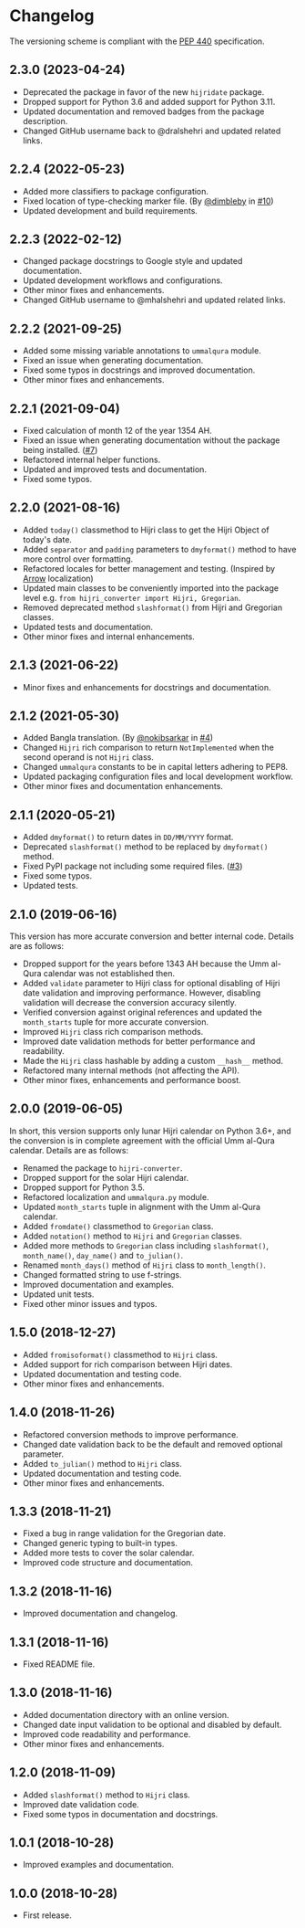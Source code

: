 # Changelog

The versioning scheme is compliant with the [PEP 440] specification.

[PEP 440]: https://peps.python.org/pep-0440/#public-version-identifiers

## 2.3.0 (2023-04-24)

- Deprecated the package in favor of the new `hijridate` package.
- Dropped support for Python 3.6 and added support for Python 3.11.
- Updated documentation and removed badges from the package description.
- Changed GitHub username back to @dralshehri and updated related links.

## 2.2.4 (2022-05-23)

- Added more classifiers to package configuration.
- Fixed location of type-checking marker file. (By [@dimbleby] in [#10])
- Updated development and build requirements.

[#10]: https://github.com/dralshehri/hijri-converter/pull/10
[@dimbleby]: https://github.com/dimbleby

## 2.2.3 (2022-02-12)

- Changed package docstrings to Google style and updated documentation.
- Updated development workflows and configurations.
- Other minor fixes and enhancements.
- Changed GitHub username to @mhalshehri and updated related links.

## 2.2.2 (2021-09-25)

- Added some missing variable annotations to `ummalqura` module.
- Fixed an issue when generating documentation.
- Fixed some typos in docstrings and improved documentation.
- Other minor fixes and enhancements.

## 2.2.1 (2021-09-04)

- Fixed calculation of month 12 of the year 1354 AH.
- Fixed an issue when generating documentation without the package being
  installed. ([#7])
- Refactored internal helper functions.
- Updated and improved tests and documentation.
- Fixed some typos.

[#7]: https://github.com/dralshehri/hijri-converter/issues/7

## 2.2.0 (2021-08-16)

- Added `today()` classmethod to Hijri class to get the Hijri Object of today's
  date.
- Added `separator` and `padding` parameters to `dmyformat()` method to have
  more control over formatting.
- Refactored locales for better management and testing. (Inspired by [Arrow]
  localization)
- Updated main classes to be conveniently imported into the package level e.g.
  `from hijri_converter import Hijri, Gregorian`.
- Removed deprecated method `slashformat()` from Hijri and Gregorian classes.
- Updated tests and documentation.
- Other minor fixes and internal enhancements.

[arrow]: https://github.com/arrow-py/arrow

## 2.1.3 (2021-06-22)

- Minor fixes and enhancements for docstrings and documentation.

## 2.1.2 (2021-05-30)

- Added Bangla translation. (By [@nokibsarkar] in [#4])
- Changed `Hijri` rich comparison to return `NotImplemented` when the second
  operand is not `Hijri` class.
- Changed `ummalqura` constants to be in capital letters adhering to PEP8.
- Updated packaging configuration files and local development workflow.
- Other minor fixes and documentation enhancements.

[#4]: https://github.com/dralshehri/hijri-converter/pull/4
[@nokibsarkar]: https://github.com/nokibsarkar

## 2.1.1 (2020-05-21)

- Added `dmyformat()` to return dates in `DD/MM/YYYY` format.
- Deprecated `slashformat()` method to be replaced by `dmyformat()` method.
- Fixed PyPI package not including some required files. ([#3])
- Fixed some typos.
- Updated tests.

[#3]: https://github.com/dralshehri/hijri-converter/issues/3

## 2.1.0 (2019-06-16)

This version has more accurate conversion and better internal code. Details are
as follows:

- Dropped support for the years before 1343 AH because the Umm al-Qura calendar
  was not established then.
- Added `validate` parameter to Hijri class for optional disabling of Hijri date
  validation and improving performance. However, disabling validation will
  decrease the conversion accuracy silently.
- Verified conversion against original references and updated the `month_starts`
  tuple for more accurate conversion.
- Improved `Hijri` class rich comparison methods.
- Improved date validation methods for better performance and readability.
- Made the `Hijri` class hashable by adding a custom `__hash__` method.
- Refactored many internal methods (not affecting the API).
- Other minor fixes, enhancements and performance boost.

## 2.0.0 (2019-06-05)

In short, this version supports only lunar Hijri calendar on Python 3.6+, and
the conversion is in complete agreement with the official Umm al-Qura calendar.
Details are as follows:

- Renamed the package to `hijri-converter`.
- Dropped support for the solar Hijri calendar.
- Dropped support for Python 3.5.
- Refactored localization and `ummalqura.py` module.
- Updated `month_starts` tuple in alignment with the Umm al-Qura calendar.
- Added `fromdate()` classmethod to `Gregorian` class.
- Added `notation()` method to `Hijri` and `Gregorian` classes.
- Added more methods to `Gregorian` class including `slashformat()`,
  `month_name()`, `day_name()` and `to_julian()`.
- Renamed `month_days()` method of `Hijri` class to `month_length()`.
- Changed formatted string to use f-strings.
- Improved documentation and examples.
- Updated unit tests.
- Fixed other minor issues and typos.

## 1.5.0 (2018-12-27)

- Added `fromisoformat()` classmethod to `Hijri` class.
- Added support for rich comparison between Hijri dates.
- Updated documentation and testing code.
- Other minor fixes and enhancements.

## 1.4.0 (2018-11-26)

- Refactored conversion methods to improve performance.
- Changed date validation back to be the default and removed optional parameter.
- Added `to_julian()` method to `Hijri` class.
- Updated documentation and testing code.
- Other minor fixes and enhancements.

## 1.3.3 (2018-11-21)

- Fixed a bug in range validation for the Gregorian date.
- Changed generic typing to built-in types.
- Added more tests to cover the solar calendar.
- Improved code structure and documentation.

## 1.3.2 (2018-11-16)

- Improved documentation and changelog.

## 1.3.1 (2018-11-16)

- Fixed README file.

## 1.3.0 (2018-11-16)

- Added documentation directory with an online version.
- Changed date input validation to be optional and disabled by default.
- Improved code readability and performance.
- Other minor fixes and enhancements.

## 1.2.0 (2018-11-09)

- Added `slashformat()` method to `Hijri` class.
- Improved date validation code.
- Fixed some typos in documentation and docstrings.

## 1.0.1 (2018-10-28)

- Improved examples and documentation.

## 1.0.0 (2018-10-28)

- First release.
